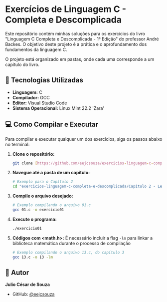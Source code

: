 # Exercícios de Linguagem C - Completa e Descomplicada

Este repositório contém minhas soluções para os exercícios do livro "Linguagem C Completa e Descomplicada - 1ª Edição" do professor André Backes. O objetivo deste projeto é a prática e o aprofundamento dos fundamentos da linguagem C.

O projeto está organizado em pastas, onde cada uma corresponde a um capítulo do livro.

## 🚀 Tecnologias Utilizadas

* **Linguagem:** C
* **Compilador:** GCC
* **Editor:** Visual Studio Code
* **Sistema Operacional:** Linux Mint 22.2 'Zara'

## 💻 Como Compilar e Executar

Para compilar e executar qualquer um dos exercícios, siga os passos abaixo no terminal:

1.  **Clone o repositório:**
    ```bash
    git clone [https://github.com/eejcsouza/exercicios-linguagem-c-completa-e-descomplicada.git](https://github.com/eejcsouza/exercicios-linguagem-c-completa-e-descomplicada.git)
    ```

2.  **Navegue até a pasta de um capítulo:**
    ```bash
    # Exemplo para o Capítulo 2
    cd "exercicios-linguagem-c-completa-e-descomplicada/Capítulo 2 - Lendo e escrevendo nas variáveis"
    ```

3.  **Compile o arquivo desejado:**
    ```bash
    # Exemplo compilando o arquivo 01.c
    gcc 01.c -o exercicio01
    ```

4.  **Execute o programa:**
    ```bash
    ./exercicio01
    ```

5.  **Códigos com <math.h>:**
    É necessário incluir a flag `-lm` para linkar a biblioteca matemática durante o processo de compilação
    ```bash
    # Exemplo compilando o arquivo 13.c, do capítulo 3
    gcc 13.c -o 13 -lm
    ```

## 👤 Autor

**Julio César de Souza**

* GitHub: [@eejcsouza](https://github.com/eejcsouza)